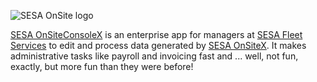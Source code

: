 ![SESA OnSite logo](http://www.sesaonsite.com/images/onsite%20logo_square.svg)

[SESA OnSiteConsoleX](https://sesaonsite.com) is an enterprise app for managers at [SESA Fleet Services](http://sesafleetservices.com) to edit and process data generated by [SESA OnSiteX](https://github.com/starmobiledevelopers/OnSiteX). It makes administrative tasks like payroll and invoicing fast and ... well, not fun, exactly, but more fun than they were before!

